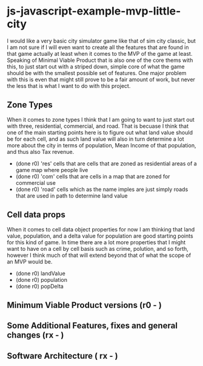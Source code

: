 # js-javascript-example-mvp-little-city

I would like a very basic city simulator game like that of sim city classic, but I am not sure if I will even want to create all the features that are found in that game actually at least when it comes to the MVP of the game at least. Speaking of Minimal Viable Product that is also one of the core thems with this, to just start out with a striped down, simple core of what the game should be with the smallest possible set of features. One major problem with this is even that might still prove to be a fair amount of work, but never the less that is what I want to do with this project.

## Zone Types

When it comes to zone types I think that I am going to want to just start out with three, residential, commercial, and road. That is becuase I think that one of the main starting points here is to figure out what land value should be for each cell, and as such land value will also in turn determine a lot more about the city in terms of population, Mean Income of that population, and thus also Tax revenue.

* (done r0) 'res' cells that are cells that are zoned as residential areas of a game map where people live
* (done r0) 'com' cells that are cells in a map that are zoned for commercial use
* (done r0) 'road' cells which as the name imples are just simply roads that are used in path to determine land value

## Cell data props

When it comes to cell data object properties for now I am thinking that land value, population, and a delta value for population are good starting points for this kind of game. In time there are a lot more properties that I might want to have on a cell by cell basis such as crime, polution, and so forth, however I think much of that will extend beyond that of what the scope of an MVP would be.

* (done r0) landValue
* (done r0) population
* (done r0) popDelta


## Minimum Viable Product versions (r0 - )




## Some Additional Features, fixes and general changes (rx - )
## Software Architecture ( rx - )




